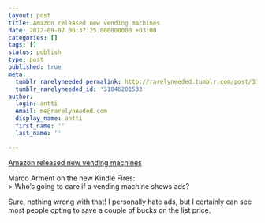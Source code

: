```yaml
---
layout: post
title: Amazon released new vending machines
date: 2012-09-07 06:37:25.000000000 +03:00
categories: []
tags: []
status: publish
type: post
published: true
meta:
  tumblr_rarelyneeded_permalink: http://rarelyneeded.tumblr.com/post/31046201533/amazon-released-new-vending-machines
  tumblr_rarelyneeded_id: '31046201533'
author:
  login: antti
  email: me@rarelyneeded.com
  display_name: antti
  first_name: ''
  last_name: ''

---
```

<a href="http://www.marco.org/2012/09/06/all-new-kindle-fire-models-are-ad-supported">Amazon released new vending machines</a>

Marco Arment on the new Kindle Fires:<br />
&gt; Who’s going to care if a vending machine shows ads?

Sure, nothing wrong with that! I personally hate ads, but I certainly can see most people opting to save a couple of bucks on the list price.


